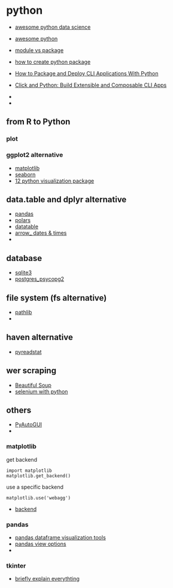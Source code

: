 # python

- [awesome python data science](https://github.com/krzjoa/awesome-python-data-science)
- [awesome python](https://github.com/vinta/awesome-python)


- [module vs package](https://learnpython.com/blog/python-modules-packages-libraries-frameworks/)
- [how to create python package](https://medium.com/analytics-vidhya/how-to-create-a-python-library-7d5aea80cc3f)
- [How to Package and Deploy CLI Applications With Python](https://www.tutorialspoint.com/how-to-package-and-deploy-cli-applications-with-python)
- [Click and Python: Build Extensible and Composable CLI Apps](https://realpython.com/python-click/#documenting-commands-and-options)
- 

- 

## from R to Python
### plot
### ggplot2 alternative
- [matplotlib](https://github.com/matplotlib/matplotlib)
- [seaborn](https://github.com/mwaskom/seaborn)
- [12 python visualization package](https://mode.com/blog/python-data-visualization-libraries)
## data.table and dplyr alternative 
- [pandas](https://github.com/pandas-dev/pandas)
- [polars](https://github.com/pola-rs/polars)
- [datatable](https://github.com/h2oai/datatable)
- [arrow_ dates & times](https://github.com/arrow-py/arrow)
- 
## database
- [sqlite3](https://docs.python.org/3/library/sqlite3.html)
- [postgres_psycopg2](https://github.com/psycopg/psycopg2)
## file system (fs alternative)
- [pathlib](https://docs.python.org/3/library/pathlib.html)
- 
## haven alternative 
- [pyreadstat](https://github.com/Roche/pyreadstat)
## wer scraping
- [Beautiful Soup](https://www.crummy.com/software/BeautifulSoup/bs4/doc/index.html#)
- [selenium with python](https://selenium-python.readthedocs.io/)
## others
- [PyAutoGUI](https://pyautogui.readthedocs.io/en/latest/)
- 
### matplotlib
get backend  
```
import matplotlib
matplotlib.get_backend()
```
use a specific backend  
```
matplotlib.use('webagg')
```
- [backend](https://matplotlib.org/stable/users/explain/figure/backends.html)

### pandas 
- [pandas dataframe visualization tools](https://pbpython.com/dataframe-gui-overview.html)
- [pandas view options](https://pandas.pydata.org/docs/user_guide/options.html)
- 

### tkinter 
- [briefly explain everythting](https://medium.com/@nishithakalathil/crafting-dynamic-user-interfaces-with-tkinter-0824ba5f051b)
